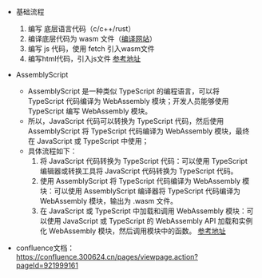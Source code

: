 - 基础流程
	1. 编写 底层语言代码（c/c++/rust）
	2. 编译底层代码为 wasm 文件（[编译网站](https://mbebenita.github.io/WasmExplorer/)）
	3. 编写 js 代码，使用 fetch 引入wasm文件
	4. 编写html代码，引入js文件
	[参考地址](https://xie.infoq.cn/article/0bb5ff2fa5d5d9db492c88a4c)


- AssemblyScript
	- AssemblyScript 是一种类似 TypeScript 的编程语言，可以将 TypeScript 代码编译为 WebAssembly 模块；开发人员能够使用 TypeScript 编写 WebAssembly 模块。
	- 所以，JavaScript 代码可以转换为 TypeScript 代码，然后使用 AssemblyScript 将 TypeScript 代码编译为 WebAssembly 模块，最终在 JavaScript 或 TypeScript 中使用；
	- 具体流程如下：
		1. 将 JavaScript 代码转换为 TypeScript 代码：可以使用 TypeScript 编辑器或转换工具将 JavaScript 代码转换为 TypeScript 代码。
		2. 使用 AssemblyScript 将 TypeScript 代码编译为 WebAssembly 模块：可以使用 AssemblyScript 编译器将 TypeScript 代码编译为 WebAssembly 模块，输出为 .wasm 文件。
		3. 在 JavaScript 或 TypeScript 中加载和调用 WebAssembly 模块：可以使用 JavaScript 或 TypeScript 的 WebAssembly API 加载和实例化 WebAssembly 模块，然后调用模块中的函数。
[参考地址](https://juejin.cn/post/6844903661982728200)

- confluence文档： https://confluence.300624.cn/pages/viewpage.action?pageId=921999161